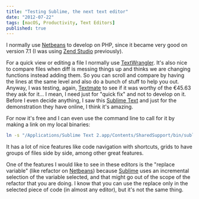 ```yaml
---
title: "Testing Sublime, the next text editor"
date: "2012-07-22"
tags: [macOS, Productivity, Text Editors]
published: true
---
```


I normally use [Netbeans](http://netbeans.org) to develop on PHP, since it
became very good on version 7.1 (I was using
[Zend Studio](http://www.zend.com/en/products/studio/) previously).

For a quick view or editing a file I normally use
[TextWrangler](http://www.barebones.com/products/TextWrangler/). It's also nice
to compare files when diff is messing things up and thinks we are changing
functions instead adding them. So you can scroll and compare by having the lines
at the same level and also do a bunch of stuff to help you out. Anyway, I was
testing, again, [Textmate](http://macromates.com) to see if it was worthy of the
€45.63 they ask for it... I mean, I need just for "quick fix" and not to develop
on it. Before I even decide anything, I saw this
[Sublime Text](http://www.sublimetext.com) and just for the demonstration they
have online, I think it's amazing.

For now it's free and I can even use the command line to call for it by making a
link on my local binaries:

```bash
ln -s "/Applications/Sublime Text 2.app/Contents/SharedSupport/bin/subl" /usr/local/bin/
```

It has a lot of nice features like code navigation with shortcuts, grids to have
groups of files side by side, among other great features.

One of the features I would like to see in these editors is the "replace
variable" (like refactor on [Netbeans](http://netbeans.org)) because
[Sublime](http://www.sublimetext.com) uses an incremental selection of the
variable selected, and that might go out of the scope of the refactor that you
are doing. I know that you can use the replace only in the selected piece of
code (in almost any editor), but it's not the same thing.
